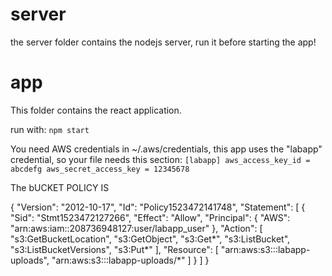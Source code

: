 # server
the server folder contains the nodejs server, run it before starting the app!

# app

This folder contains the react application.

run with:
`npm start
`

You need AWS credentials in ~/.aws/credentials, this app uses the "labapp"
credential, so your file needs this section:
`
[labapp]
aws_access_key_id = abcdefg
aws_secret_access_key = 12345678
`

The bUCKET POLICY IS

{
    "Version": "2012-10-17",
    "Id": "Policy1523472141748",
    "Statement": [
        {
            "Sid": "Stmt1523472127266",
            "Effect": "Allow",
            "Principal": {
                "AWS": "arn:aws:iam::208736948127:user/labapp_user"
            },
            "Action": [
                "s3:GetBucketLocation",
                "s3:GetObject",
                "s3:Get*",
                "s3:ListBucket",
                "s3:ListBucketVersions",
                "s3:Put*"
            ],
            "Resource": [
                "arn:aws:s3:::labapp-uploads",
                "arn:aws:s3:::labapp-uploads/*"
            ]
        }
    ]
}
